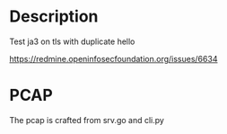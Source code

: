 # Description

Test ja3 on tls with duplicate hello

https://redmine.openinfosecfoundation.org/issues/6634

# PCAP

The pcap is crafted from srv.go and cli.py
